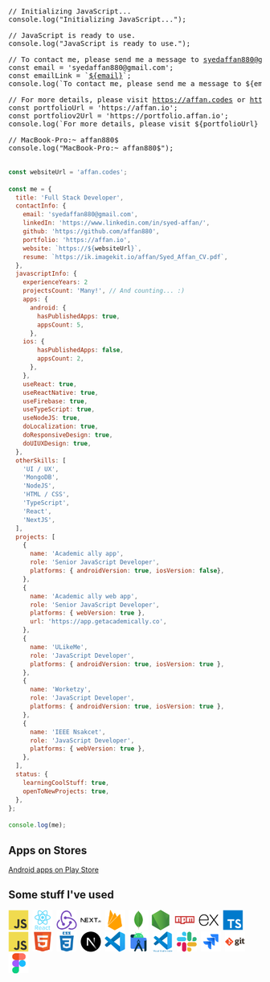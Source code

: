 <pre>
// Initializing JavaScript...
console.log("Initializing JavaScript...");

// JavaScript is ready to use.
console.log("JavaScript is ready to use.");

// To contact me, please send me a message to <a href="syedaffan880@gmail.com">syedaffan880@gmail.com</a>.
const email = 'syedaffan880@gmail.com';
const emailLink = `<a href="mailto:${email}">${email}</a>`;
console.log(`To contact me, please send me a message to ${emailLink}.`);

// For more details, please visit <a href="https://affan.codes">https://affan.codes</a> or <a href="https://portfolio.affan.codes">https://portfolio.affan.codes</a>.
const portfolioUrl = 'https://affan.io';
const portfoliov2Url = 'https://portfolio.affan.io';
console.log(`For more details, please visit ${portfolioUrl} or ${portfoliov2Url}.`);

// MacBook-Pro:~ affan880$
console.log("MacBook-Pro:~ affan880$");
</pre>

```javascript

const websiteUrl = 'affan.codes';

const me = {
  title: 'Full Stack Developer',
  contactInfo: {
    email: 'syedaffan880@gmail.com',
    linkedIn: 'https://www.linkedin.com/in/syed-affan/',
    github: 'https://github.com/affan880',
    portfolio: 'https://affan.io',
    website: `https://${websiteUrl}`,
    resume: `https://ik.imagekit.io/affan/Syed_Affan_CV.pdf`,
  },
  javascriptInfo: {
    experienceYears: 2
    projectsCount: 'Many!', // And counting... :)
    apps: {
      android: {
        hasPublishedApps: true,
        appsCount: 5,
      },
    ios: {
        hasPublishedApps: false,
        appsCount: 2,
      },
    },
    useReact: true,
    useReactNative: true,
    useFirebase: true,
    useTypeScript: true,
    useNodeJS: true,
    doLocalization: true,
    doResponsiveDesign: true,
    doUIUXDesign: true,
  },
  otherSkills: [
    'UI / UX',
    'MongoDB',
    'NodeJS',
    'HTML / CSS',
    'TypeScript',
    'React',
    'NextJS',
  ],
  projects: [
    {
      name: 'Academic ally app',
      role: 'Senior JavaScript Developer',
      platforms: { androidVersion: true, iosVersion: false},
    },
    {
      name: 'Academic ally web app',
      role: 'Senior JavaScript Developer',
      platforms: { webVersion: true },
      url: 'https://app.getacademically.co',
    },
    {
      name: 'ULikeMe',
      role: 'JavaScript Developer',
      platforms: { androidVersion: true, iosVersion: true },
    },
    {
      name: 'Worketzy',
      role: 'JavaScript Developer',
      platforms: { androidVersion: true, iosVersion: true },
    },
    {
      name: 'IEEE Nsakcet',
      role: 'JavaScript Developer',
      platforms: { webVersion: true },
    },
  ],
  status: {
    learningCoolStuff: true,
    openToNewProjects: true,
  },
};

console.log(me);
```

## Apps on Stores

<a href="https://play.google.com/store/apps/developer?id=Academic+Ally" target="_blank">Android apps on Play Store</a>

## Some stuff I've used

<div>
  <img src="https://github.com/devicons/devicon/blob/master/icons/javascript/javascript-original.svg" title="JS" alt="JS" width="40" height="40"/>&nbsp;
  <img src="https://github.com/devicons/devicon/blob/master/icons/react/react-original-wordmark.svg" title="React" alt="react" width="40" height="40"/>&nbsp;
  <img src="https://github.com/devicons/devicon/blob/master/icons/redux/redux-original.svg" title="Redux" alt="redux" width="40" height="40"/>&nbsp;
  <img src="https://github.com/devicons/devicon/blob/master/icons/nextjs/nextjs-original-wordmark.svg" title="NextJs" alt="nextJs" width="40" height="40"/>&nbsp;
  <img src="https://github.com/devicons/devicon/blob/master/icons/firebase/firebase-plain.svg" title="Firebase" alt="Firebase" width="40" height="40"/>&nbsp;
  <img src="https://github.com/devicons/devicon/blob/master/icons/mongodb/mongodb-original.svg" title="MongoDB" **alt="MongoDB" width="40" height="40"/>
  <img src="https://github.com/devicons/devicon/blob/master/icons/nodejs/nodejs-original.svg" title="NodeJS" alt="NodeJS" width="40" height="40"/>&nbsp;
  <img src="https://github.com/devicons/devicon/blob/master/icons/npm/npm-original-wordmark.svg" title="NPM" alt="NPM" width="40" height="40"/>&nbsp;
  <img src="https://github.com/devicons/devicon/blob/master/icons/express/express-original.svg" title="Express" alt="Express" width="40" height="40"/>&nbsp;
  <img src="https://github.com/devicons/devicon/blob/master/icons/typescript/typescript-original.svg" title="TypeScript" alt="TypeScript" width="40" height="40"/>&nbsp;
  <img src="https://github.com/devicons/devicon/blob/master/icons/javascript/javascript-original.svg" title="JavaScript" alt="JavaScript" width="40" height="40"/>&nbsp;
  <img src="https://github.com/devicons/devicon/blob/master/icons/html5/html5-original.svg" title="HTML5" alt="HTML" width="40" height="40"/>&nbsp;
  <img src="https://github.com/devicons/devicon/blob/master/icons/css3/css3-plain-wordmark.svg"  title="CSS3" alt="CSS" width="40" height="40"/>&nbsp;
  <img src="https://github.com/devicons/devicon/blob/master/icons/nextjs/nextjs-original.svg" title="NextJS" alt="NextJS" width="40" height="40"/>&nbsp;
  <img src="https://github.com/devicons/devicon/blob/master/icons/vscode/vscode-original.svg" title="React" alt="React" width="40" height="40"/>&nbsp;
  <img src="https://github.com/devicons/devicon/blob/master/icons/androidstudio/androidstudio-original.svg" title="Android Studio" alt="Android Studio" width="40" height="40"/>&nbsp;
  <img src="https://github.com/devicons/devicon/blob/master/icons/vscode/vscode-original-wordmark.svg" title="Vscode" alt="Vscode" width="40" height="40"/>&nbsp;
  <img src="https://github.com/devicons/devicon/blob/master/icons/slack/slack-original.svg" title="Slack" alt="Slack" width="40" height="40"/>&nbsp;
  <img src="https://github.com/devicons/devicon/blob/master/icons/jira/jira-original.svg" title="Jira" alt="Jira" width="40" height="40"/>&nbsp;
  <img src="https://github.com/devicons/devicon/blob/master/icons/git/git-original-wordmark.svg" title="Git" **alt="Git" width="40" height="40"/>&nbsp;
  <img src="https://github.com/devicons/devicon/blob/master/icons/figma/figma-original.svg" title="Jira" alt="Jira" width="40" height="40"/>&nbsp;
</div>


